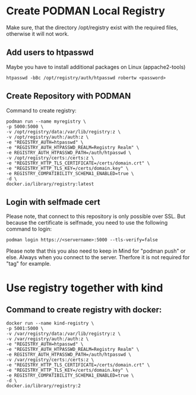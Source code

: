 # Create PODMAN Local Registry

Make sure, that the directory /opt/registry exist with the required files, otherwise it will not work.

## Add users to htpasswd
Maybe you have to install additional packages on Linux (appache2-tools)

    htpasswd -bBc /opt/registry/auth/htpasswd robertw <password>


## Create Repository with PODMAN
Command to create registry:

    podman run --name myregistry \
    -p 5000:5000 \
    -v /opt/registry/data:/var/lib/registry:z \
    -v /opt/registry/auth:/auth:z \
    -e "REGISTRY_AUTH=htpasswd" \
    -e "REGISTRY_AUTH_HTPASSWD_REALM=Registry Realm" \
    -e REGISTRY_AUTH_HTPASSWD_PATH=/auth/htpasswd \
    -v /opt/registry/certs:/certs:z \
    -e "REGISTRY_HTTP_TLS_CERTIFICATE=/certs/domain.crt" \
    -e "REGISTRY_HTTP_TLS_KEY=/certs/domain.key" \
    -e REGISTRY_COMPATIBILITY_SCHEMA1_ENABLED=true \
    -d \
    docker.io/library/registry:latest


## Login with selfmade cert
Please note, that connect to this repository is only possible over SSL. But because the certificate is selfmade, you need to use the following command to login:

    podman login https://<servername>:5000 --tls-verify=false

Please note that this you also need to keep in Mind for "podman push" or else. Always when you connect to the server. Therfore it is not required for "tag" for example.

# Use registry together with kind

## Command to create registry with docker:


    docker run --name kind-registry \
    -p 5001:5000 \
    -v /var/registry/data:/var/lib/registry:z \
    -v /var/registry/auth:/auth:z \
    -e "REGISTRY_AUTH=htpasswd" \
    -e "REGISTRY_AUTH_HTPASSWD_REALM=Registry Realm" \
    -e REGISTRY_AUTH_HTPASSWD_PATH=/auth/htpasswd \
    -v /var/registry/certs:/certs:z \
    -e "REGISTRY_HTTP_TLS_CERTIFICATE=/certs/domain.crt" \
    -e "REGISTRY_HTTP_TLS_KEY=/certs/domain.key" \
    -e REGISTRY_COMPATIBILITY_SCHEMA1_ENABLED=true \
    -d \
    docker.io/library/registry:2

